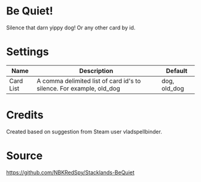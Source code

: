 # Be Quiet!

Silence that darn yippy dog! Or any other card by id.


# Settings
|Name|Description|Default|
|--|--|--|
|Card List|A comma delimited list of card id's to silence.  For example, old_dog|dog, old_dog|


# Credits
Created based on suggestion from Steam user vladspellbinder.

# Source
https://github.com/NBKRedSpy/Stacklands-BeQuiet
